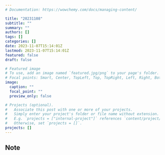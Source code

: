 ```yaml
---
# Documentation: https://wowchemy.com/docs/managing-content/

title: "20231108"
subtitle: ""
summary: ""
authors: []
tags: []
categories: []
date: 2023-11-07T15:14:01Z
lastmod: 2023-11-07T15:14:01Z
featured: false
draft: false

# Featured image
# To use, add an image named `featured.jpg/png` to your page's folder.
# Focal points: Smart, Center, TopLeft, Top, TopRight, Left, Right, BottomLeft, Bottom, BottomRight.
image:
  caption: ""
  focal_point: ""
  preview_only: false

# Projects (optional).
#   Associate this post with one or more of your projects.
#   Simply enter your project's folder or file name without extension.
#   E.g. `projects = ["internal-project"]` references `content/project/deep-learning/index.md`.
#   Otherwise, set `projects = []`.
projects: []
---
```


## Note

